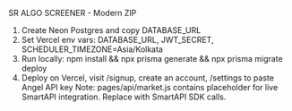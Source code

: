 SR ALGO SCREENER - Modern ZIP
1) Create Neon Postgres and copy DATABASE_URL
2) Set Vercel env vars: DATABASE_URL, JWT_SECRET, SCHEDULER_TIMEZONE=Asia/Kolkata
3) Run locally: npm install && npx prisma generate && npx prisma migrate deploy
4) Deploy on Vercel, visit /signup, create an account, /settings to paste Angel API key
Note: pages/api/market.js contains placeholder for live SmartAPI integration. Replace with SmartAPI SDK calls.
